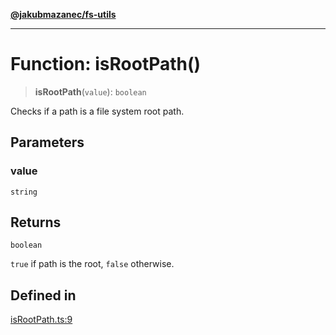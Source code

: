 [**@jakubmazanec/fs-utils**](../README.md)

---

# Function: isRootPath()

> **isRootPath**(`value`): `boolean`

Checks if a path is a file system root path.

## Parameters

### value

`string`

## Returns

`boolean`

`true` if path is the root, `false` otherwise.

## Defined in

[isRootPath.ts:9](https://github.com/jakubmazanec/tools/blob/3e339f67fc5b5cd011c28acb315570a2f29efedc/packages/fs-utils/source/isRootPath.ts#L9)
